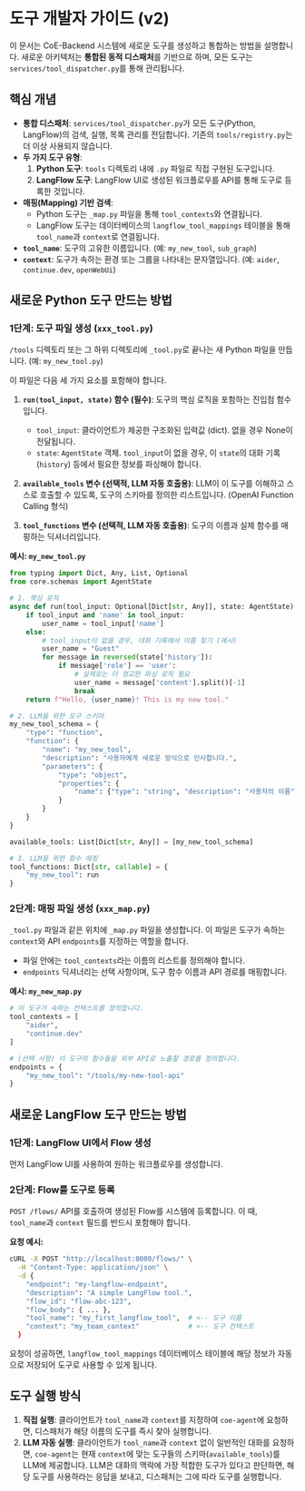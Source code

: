 # 도구 개발자 가이드 (v2)

이 문서는 CoE-Backend 시스템에 새로운 도구를 생성하고 통합하는 방법을 설명합니다. 새로운 아키텍처는 **통합된 동적 디스패처**를 기반으로 하며, 모든 도구는 `services/tool_dispatcher.py`를 통해 관리됩니다.

## 핵심 개념

- **통합 디스패처**: `services/tool_dispatcher.py`가 모든 도구(Python, LangFlow)의 검색, 실행, 목록 관리를 전담합니다. 기존의 `tools/registry.py`는 더 이상 사용되지 않습니다.
- **두 가지 도구 유형**:
  1.  **Python 도구**: `tools` 디렉토리 내에 `.py` 파일로 직접 구현된 도구입니다.
  2.  **LangFlow 도구**: LangFlow UI로 생성된 워크플로우를 API를 통해 도구로 등록한 것입니다.
- **매핑(Mapping) 기반 검색**:
  - Python 도구는 `_map.py` 파일을 통해 `tool_contexts`와 연결됩니다.
  - LangFlow 도구는 데이터베이스의 `langflow_tool_mappings` 테이블을 통해 `tool_name`과 `context`로 연결됩니다.
- **`tool_name`**: 도구의 고유한 이름입니다. (예: `my_new_tool`, `sub_graph`)
- **`context`**: 도구가 속하는 환경 또는 그룹을 나타내는 문자열입니다. (예: `aider`, `continue.dev`, `openWebUi`)

## 새로운 Python 도구 만드는 방법

### 1단계: 도구 파일 생성 (`xxx_tool.py`)

`/tools` 디렉토리 또는 그 하위 디렉토리에 `_tool.py`로 끝나는 새 Python 파일을 만듭니다. (예: `my_new_tool.py`)

이 파일은 다음 세 가지 요소를 포함해야 합니다.

1.  **`run(tool_input, state)` 함수 (필수)**: 도구의 핵심 로직을 포함하는 진입점 함수입니다.
    - `tool_input`: 클라이언트가 제공한 구조화된 입력값 (dict). 없을 경우 None이 전달됩니다.
    - `state`: `AgentState` 객체. `tool_input`이 없을 경우, 이 `state`의 대화 기록(`history`) 등에서 필요한 정보를 파싱해야 합니다.

2.  **`available_tools` 변수 (선택적, LLM 자동 호출용)**: LLM이 이 도구를 이해하고 스스로 호출할 수 있도록, 도구의 스키마를 정의한 리스트입니다. (OpenAI Function Calling 형식)

3.  **`tool_functions` 변수 (선택적, LLM 자동 호출용)**: 도구의 이름과 실제 함수를 매핑하는 딕셔너리입니다.

**예시: `my_new_tool.py`**
```python
from typing import Dict, Any, List, Optional
from core.schemas import AgentState

# 1. 핵심 로직
async def run(tool_input: Optional[Dict[str, Any]], state: AgentState) -> str:
    if tool_input and 'name' in tool_input:
        user_name = tool_input['name']
    else:
        # tool_input이 없을 경우, 대화 기록에서 이름 찾기 (예시)
        user_name = "Guest"
        for message in reversed(state['history']):
            if message['role'] == 'user':
                # 실제로는 더 정교한 파싱 로직 필요
                user_name = message['content'].split()[-1]
                break
    return f"Hello, {user_name}! This is my new tool."

# 2. LLM을 위한 도구 스키마
my_new_tool_schema = {
    "type": "function",
    "function": {
        "name": "my_new_tool",
        "description": "사용자에게 새로운 방식으로 인사합니다.",
        "parameters": {
            "type": "object",
            "properties": {
                "name": {"type": "string", "description": "사용자의 이름"}
            }
        }
    }
}

available_tools: List[Dict[str, Any]] = [my_new_tool_schema]

# 3. LLM을 위한 함수 매핑
tool_functions: Dict[str, callable] = {
    "my_new_tool": run
}
```

### 2단계: 매핑 파일 생성 (`xxx_map.py`)

`_tool.py` 파일과 같은 위치에 `_map.py` 파일을 생성합니다. 이 파일은 도구가 속하는 `context`와 API `endpoints`를 지정하는 역할을 합니다.

- 파일 안에는 `tool_contexts`라는 이름의 리스트를 정의해야 합니다.
- `endpoints` 딕셔너리는 선택 사항이며, 도구 함수 이름과 API 경로를 매핑합니다.

**예시: `my_new_map.py`**
```python
# 이 도구가 속하는 컨텍스트를 정의합니다.
tool_contexts = [
    "aider",
    "continue.dev"
]

# (선택 사항) 이 도구의 함수들을 외부 API로 노출할 경로를 정의합니다.
endpoints = {
    "my_new_tool": "/tools/my-new-tool-api"
}
```

## 새로운 LangFlow 도구 만드는 방법

### 1단계: LangFlow UI에서 Flow 생성

먼저 LangFlow UI를 사용하여 원하는 워크플로우를 생성합니다.

### 2단계: Flow를 도구로 등록

`POST /flows/` API를 호출하여 생성된 Flow를 시스템에 등록합니다. 이 때, `tool_name`과 `context` 필드를 반드시 포함해야 합니다.

**요청 예시:**
```bash
cURL -X POST "http://localhost:8000/flows/" \
  -H "Content-Type: application/json" \
  -d {
    "endpoint": "my-langflow-endpoint",
    "description": "A simple LangFlow tool.",
    "flow_id": "flow-abc-123",
    "flow_body": { ... },
    "tool_name": "my_first_langflow_tool",  # <-- 도구 이름
    "context": "my_team_context"            # <-- 도구 컨텍스트
  }
```

요청이 성공하면, `langflow_tool_mappings` 데이터베이스 테이블에 해당 정보가 자동으로 저장되어 도구로 사용할 수 있게 됩니다.

## 도구 실행 방식

1.  **직접 실행**: 클라이언트가 `tool_name`과 `context`를 지정하여 `coe-agent`에 요청하면, 디스패처가 해당 이름의 도구를 즉시 찾아 실행합니다.
2.  **LLM 자동 실행**: 클라이언트가 `tool_name`과 `context` 없이 일반적인 대화를 요청하면, `coe-agent`는 현재 `context`에 맞는 도구들의 스키마(`available_tools`)를 LLM에 제공합니다. LLM은 대화의 맥락에 가장 적합한 도구가 있다고 판단하면, 해당 도구를 사용하라는 응답을 보내고, 디스패처는 그에 따라 도구를 실행합니다.